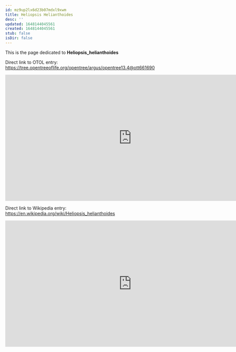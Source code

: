 ```yaml
---
id: mz9up2lx6d23b07mdxl9xwm
title: Heliopsis Helianthoides
desc: ''
updated: 1648144045561
created: 1648144045561
stub: false
isDir: false
---
```

This is the page dedicated to **Heliopsis_helianthoides**


Direct link to OTOL entry: https://tree.opentreeoflife.org/opentree/argus/opentree13.4@ott661690



<html>
    <body>
    <iframe src="https://tree.opentreeoflife.org/opentree/argus/opentree13.4@ott661690"
    width="800" height="400" frameborder="0" allowfullscreen> </iframe>
    </body>
</html>
    


Direct link to Wikipedia entry: https://en.wikipedia.org/wiki/Heliopsis_helianthoides



<html>
    <body>
    <iframe src="https://en.wikipedia.org/wiki/Heliopsis_helianthoides"
    width="800" height="400" frameborder="0" allowfullscreen> </iframe>
    </body>
</html>
    
